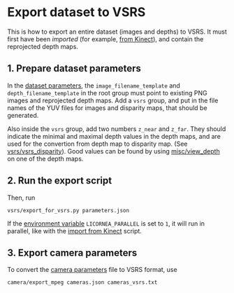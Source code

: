 # Export dataset to VSRS

This is how to export an entire dataset (images and depths) to VSRS. It must first have been _imported_ (for example, [from Kinect](import_from_kinect.html)), and contain the reprojected depth maps.


## 1. Prepare dataset parameters

In the [dataset parameters](../data/dataset.html), the `image_filename_template` and `depth_filename_template` in the root group must point to existing PNG images and reprojected depth maps. Add a `vsrs` group, and put in the file names of the YUV files for images and disparity maps, that should be generated.

Also inside the `vsrs` group, add two numbers `z_near` and `z_far`. They should indicate the minimal and maximal depth values in the depth maps, and are used for the convertion from depth map to disparity map. (See [vsrs/vsrs\_disparity](../tools/vsrs/vsrs_disparity.html)). Good values can be found by using [misc/view\_depth](../tools/misc/view_depth.html) on one of the depth maps.


## 2. Run the export script

Then, run

    vsrs/export_for_vsrs.py parameters.json

If the [environment variable](../installation.html) `LICORNEA_PARALLEL` is set to `1`, it will run in parallel, like with the [import from Kinect](import_from_kinect.html) script.


## 3. Export camera parameters

To convert the [camera parameters](../data/cameras.html) file to VSRS format, use

    camera/export_mpeg cameras.json cameras_vsrs.txt


